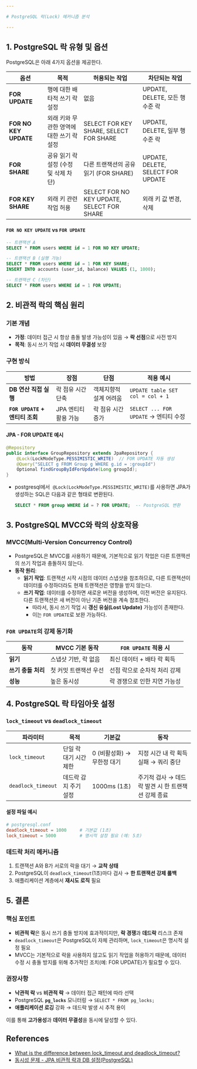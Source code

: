 ```yaml
---

# PostgreSQL 락(Lock) 메커니즘 분석

---
```


## 1. **PostgreSQL 락 유형 및 옵션**

PostgreSQL은 아래 4가지 옵션을 제공한다. 

| **옵션**               | **목적**                                                                 | **허용되는 작업**                          | **차단되는 작업**                              |
|------------------------|-------------------------------------------------------------------------|------------------------------------------|----------------------------------------------|
| **FOR UPDATE**         | 행에 대한 배타적 쓰기 락 설정                                           | 없음                                       | UPDATE, DELETE, 모든 행 수준 락               |
| **FOR NO KEY UPDATE**  | 외래 키와 무관한 영역에 대한 쓰기 락 설정                               | SELECT FOR KEY SHARE, SELECT FOR SHARE    | UPDATE, DELETE, 일부 행 수준 락              |
| **FOR SHARE**          | 공유 읽기 락 설정 (수정 및 삭제 차단)                                   | 다른 트랜잭션의 공유 읽기 (FOR SHARE)      | UPDATE, DELETE, SELECT FOR UPDATE            |
| **FOR KEY SHARE**      | 외래 키 관련 작업 허용                                                  | SELECT FOR NO KEY UPDATE, SELECT FOR SHARE| 외래 키 값 변경, 삭제                        |

#### **`FOR NO KEY UPDATE` vs `FOR UPDATE`**
```sql
-- 트랜잭션 A
SELECT * FROM users WHERE id = 1 FOR NO KEY UPDATE;

-- 트랜잭션 B (실행 가능)
SELECT * FROM users WHERE id = 1 FOR KEY SHARE;
INSERT INTO accounts (user_id, balance) VALUES (1, 1000);

-- 트랜잭션 C (차단)
SELECT * FROM users WHERE id = 1 FOR UPDATE;
```

## 2. **비관적 락의 핵심 원리**
### **기본 개념**
- **가정**: 데이터 접근 시 항상 충돌 발생 가능성이 있음 → **락 선점**으로 사전 방지
- **목적**: 동시 쓰기 작업 시 **데이터 무결성** 보장

### **구현 방식**
| **방법**                     | **장점**                          | **단점**                          | **적용 예시**                     |
|------------------------------|-----------------------------------|-----------------------------------|-----------------------------------|
| **DB 연산 직접 실행**         | 락 점유 시간 단축                 | 객체지향적 설계 어려움            | `UPDATE table SET col = col + 1` |
| **`FOR UPDATE` + 엔티티 조회** | JPA 엔티티 활용 가능              | 락 점유 시간 증가                  | `SELECT ... FOR UPDATE` → 엔티티 수정 |

#### **JPA - FOR UPDATE 예시**
```java
@Repository
public interface GroupRepository extends JpaRepository {
    @Lock(LockModeType.PESSIMISTIC_WRITE)  // FOR UPDATE 자동 생성
    @Query("SELECT g FROM Group g WHERE g.id = :groupId")
    Optional findGroupByIdForUpdate(Long groupId);
}
```
- postgresql에서  `@Lock(LockModeType.PESSIMISTIC_WRITE)`를 사용하면 JPA가 생성하는 SQL은 다음과 같은 형태로 변환된다. 
  ```sql
  SELECT * FROM group WHERE id = ? FOR UPDATE;  -- PostgreSQL 변환
  ```

## 3. **PostgreSQL MVCC와 락의 상호작용**
### **MVCC(Multi-Version Concurrency Control)**
- PostgreSQL은 MVCC를 사용하기 때문에, 기본적으로 읽기 작업은 다른 트랜잭션의 쓰기 작업과 충돌하지 않는다.
- **동작 원리**:  
  - **읽기 작업**: 트랜잭션 시작 시점의 데이터 스냅샷을 참조하므로, 다른 트랜잭션이 데이터를 수정하더라도 현재 트랜잭션은 영향을 받지 않는다.
  - **쓰기 작업**: 데이터를 수정하면 새로운 버전을 생성하며, 이전 버전은 유지된다. 다른 트랜잭션은 새 버전이 아닌 기존 버전을 계속 참조한다.
    - 따라서, 동시 쓰기 작업 시 **갱신 유실(Lost Update)** 가능성이 존재한다.
    - 이는 `FOR UPDATE`로 보완 가능하다.

### **`FOR UPDATE`의 강제 동기화**
| **동작**                | **MVCC 기본 동작**               | **`FOR UPDATE` 적용 시**          |
|-------------------------|----------------------------------|----------------------------------|
| **읽기**                | 스냅샷 기반, 락 없음             | 최신 데이터 + 배타 락 획득       |
| **쓰기 충돌 처리**      | 첫 커밋 트랜잭션 우선            | 선점 락으로 순차적 처리 강제     |
| **성능**                | 높은 동시성                     | 락 경쟁으로 인한 지연 가능성     |

## 4. **PostgreSQL 락 타임아웃 설정**
### **`lock_timeout` vs `deadlock_timeout`**
| **파라미터**          | **목적**                          | **기본값**      | **동작**                           |
|-----------------------|-----------------------------------|----------------|-----------------------------------|
| `lock_timeout`        | 단일 락 대기 시간 제한            | 0 (비활성화) → 무한정 대기  | 지정 시간 내 락 획득 실패 → 쿼리 중단 |
| `deadlock_timeout`    | 데드락 감지 주기 설정              | 1000ms (1초)   | 주기적 검사 → 데드락 발견 시 한 트랜잭션 강제 종료 |

#### **설정 파일 예시**
```conf
# postgresql.conf
deadlock_timeout = 1000     # 기본값 (1초)
lock_timeout = 5000         # 명시적 설정 필요 (예: 5초)
```

### **데드락 처리 메커니즘**
1. 트랜잭션 A와 B가 서로의 락을 대기 → **교착 상태**  
2. PostgreSQL이 `deadlock_timeout`(1초)마다 검사 → **한 트랜잭션 강제 롤백**  
3. 애플리케이션 계층에서 **재시도 로직** 필요

## 5. **결론**
### **핵심 포인트**
- **비관적 락**은 동시 쓰기 충돌 방지에 효과적이지만, **락 경쟁**과 **데드락** 리스크 존재  
- `deadlock_timeout`은 PostgreSQL이 자체 관리하며, `lock_timeout`은 명시적 설정 필요  
- MVCC는 기본적으로 락을 사용하지 않고도 읽기 작업을 허용하기 때문에, 데이터 수정 시 충돌 방지를 위해 추가적인 조치(예: FOR UPDATE)가 필요할 수 있다.

### **권장사항**
- **낙관적 락** vs **비관적 락** → 데이터 접근 패턴에 따라 선택  
- PostgreSQL **`pg_locks`** 모니터링 → `SELECT * FROM pg_locks;`  
- **애플리케이션 로깅** 강화 → 데드락 발생 시 추적 용이  

이를 통해 **고가용성**과 **데이터 무결성**을 동시에 달성할 수 있다.

## References
- [What is the difference between lock_timeout and deadlock_timeout?](https://dba.stackexchange.com/questions/264559/what-is-the-difference-between-lock-timeout-and-deadlock-timeout)
- [동시성 문제 - JPA 비관적 락과 DB 설정(PostgreSQL)](https://velog.io/@sdsd0908/JPA-%EB%B9%84%EA%B4%80%EC%A0%81-%EB%9D%BD%EA%B3%BC-DB-%EC%84%A4%EC%A0%95PostgreSQL)
